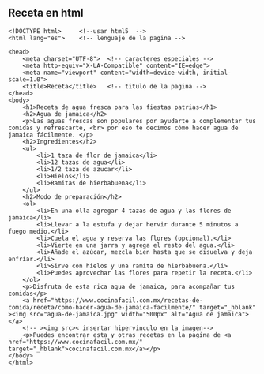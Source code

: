## Receta en html

    <!DOCTYPE html>     <!--usar html5  -->        
    <html lang="es">    <!-- lenguaje de la pagina -->

    <head>
        <meta charset="UTF-8">  <!-- caracteres especiales -->    
        <meta http-equiv="X-UA-Compatible" content="IE=edge">
        <meta name="viewport" content="width=device-width, initial-scale=1.0">
        <title>Receta</title>   <!-- titulo de la pagina -->    
    </head>
    <body>
        <h1>Receta de agua fresca para las fiestas patrias</h1>
        <h2>Agua de jamaica</h2>
        <p>Las aguas frescas son populares por ayudarte a complementar tus comidas y refrescarte, <br> por eso te decimos cómo hacer agua de jamaica fácilmente. </p>
        <h2>Ingredientes</h2>
        <ul>
            <li>1 taza de flor de jamaica</li>
            <li>12 tazas de agua</li>
            <li>1/2 taza de azucar</li>
            <li>Hielos</li>
            <li>Ramitas de hierbabuena</li>
        </ul>
        <h2>Modo de preparación</h2>
        <ol>
            <li>En una olla agregar 4 tazas de agua y las flores de jamaica</li>
            <li>Llevar a la estufa y dejar hervir durante 5 minutos a fuego medio.</li>
            <li>Cuela el agua y reserva las flores (opcional).</li>
            <li>Vierte en una jarra y agrega el resto del agua.</li>
            <li>Añade el azúcar, mezcla bien hasta que se disuelva y deja enfríar.</li>
            <li>Sirve con hielos y una ramita de hierbabuena.</li>
            <li>Puedes aprovechar las flores para repetir la receta.</li>
        </ol>
        <p>Disfruta de esta rica agua de jamaica, para acompañar tus comidas</p>
        <a href="https://www.cocinafacil.com.mx/recetas-de-comida/receta/como-hacer-agua-de-jamaica-facilmente/" target="_hblank" ><img src="agua-de-jamaica.jpg" width="500px" alt="Agua de jamaica"></a>
        <!-- ><img src>< insertar hipervinculo en la imagen-->
        <p>Puedes encontrar esta y otras recetas en la pagina de <a href="https://www.cocinafacil.com.mx/" target="_hblank">cocinafacil.com.mx</a></p>
    </body>
    </html>
